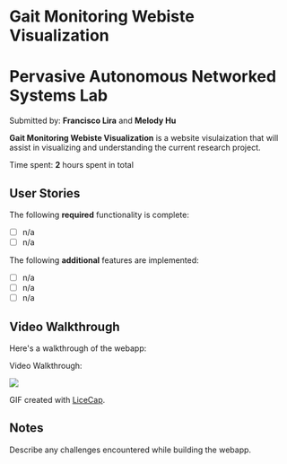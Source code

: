 # Gait Monitoring Webiste Visualization
# Pervasive Autonomous Networked Systems Lab
Submitted by: **Francisco Lira** and **Melody Hu**

**Gait Monitoring Webiste Visualization** is a website visulaization that will assist in visualizing and understanding the current research project. 


Time spent: **2** hours spent in total

## User Stories

The following **required** functionality is complete:

* [ ] n/a
* [ ] n/a

The following **additional** features are implemented:

- [ ] n/a
- [ ] n/a
- [ ] n/a

## Video Walkthrough

Here's a walkthrough of the webapp:

Video Walkthrough:

![](Link)

GIF created with [LiceCap](http://www.cockos.com/licecap/).

## Notes

Describe any challenges encountered while building the webapp.

